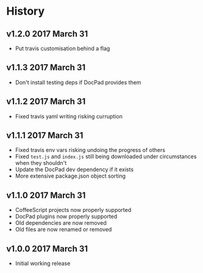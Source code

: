 # History

## v1.2.0 2017 March 31
- Put travis customisation behind a flag

## v1.1.3 2017 March 31
- Don't install testing deps if DocPad provides them

## v1.1.2 2017 March 31
- Fixed travis yaml writing risking curruption

## v1.1.1 2017 March 31
- Fixed travis env vars risking undoing the progress of others
- Fixed `test.js` and `index.js` still being downloaded under circumstances when they shouldn't
- Update the DocPad dev dependency if it exists
- More extensive package.json object sorting

## v1.1.0 2017 March 31
- CoffeeScript projects now properly supported
- DocPad plugins now properly supported
- Old dependencies are now removed
- Old files are now renamed or removed

## v1.0.0 2017 March 31
- Initial working release

